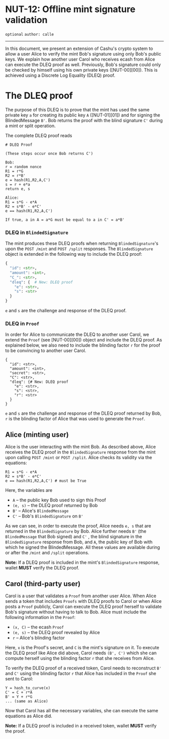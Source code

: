 NUT-12: Offline mint signature validation
==========================

`optional` `author: calle`

---

In this document, we present an extension of Cashu's crypto system to allow a user Alice to verify the mint Bob's signature using only Bob's public keys. We explain how another user Carol who receives ecash from Alice can execute the DLEQ proof as well. Previously, Bob's signature could only be checked by himself using his own private keys ([NUT-00][00]). This is achieved using a Discrete Log Equality (DLEQ) proof.

# The DLEQ proof
The purpose of this DLEQ is to prove that the mint has used the same private key `a` for creating its public key `A` ([NUT-01][01]) and for signing the BlindedMessage `B'`. Bob returns the proof with the blind signature `C'` during a mint or split operation. 

The complete DLEQ proof reads
```
# DLEQ Proof

(These steps occur once Bob returns C')

Bob:
r = random nonce
R1 = r*G
R2 = r*B'
e = hash(R1,R2,A,C')
s = r + e*a
return e, s

Alice:
R1 = s*G - e*A
R2 = s*B' - e*C'
e == hash(R1,R2,A,C')

If true, a in A = a*G must be equal to a in C' = a*B'
```

### DLEQ in `BlindedSignature`

The mint produces these DLEQ proofs when returning `BlindedSignature`'s upon the `POST /mint` and `POST /split` responses. The `BlindedSignature` object is extended in the following way to include the DLEQ proof:

```python
{
  "id": <str>,
  "amount": <int>,
  "C_": <str>,
  "dleq": {  # New: DLEQ proof
    "e": <str>,
    "s": <str>
  }
}

```

`e` and `s` are the challenge and response of the DLEQ proof. 

### DLEQ in `Proof`

In order for Alice to communicate the DLEQ to another user Carol, we extend the `Proof` (see [NUT-00][00]) object and include the DLEQ proof. As explained below, we also need to include the blinding factor `r` for the proof to be convincing to another user Carol.

```
{
  "id": <str>,
  "amount": <int>,
  "secret": <str>,
  "C": <str>,
  "dleq": {# New: DLEQ proof
    "e": <str>,
    "s": <str>,
    "r": <str>
  }
}
```
`e` and `s` are the challenge and response of the DLEQ proof returned by Bob, `r` is the blinding factor of Alice that was used to generate the `Proof`.

## Alice (minting user)

Alice is the user interacting with the mint Bob. As described above, Alice receives the DLEQ proof in the `BlindedSignature` response from the mint upon calling `POST /mint` or `POST /split`. Alice checks its validity via the equations:

```
R1 = s*G - e*A
R2 = s*B' - e*C'
e == hash(R1,R2,A,C') # must be True
```

Here, the variables are
- `A` – the public key Bob used to sign this Proof
- `(e, s)` – the DLEQ proof returned by Bob
- `B'` – Alice's `BlindedMessage`
- `C'` – Bob's `BlindedSignature` on `B'`

As we can see, in order to execute the proof, Alice needs `e, s` that are returned in the `BlindedSignature` by Bob. Alice further needs `B'` (the `BlindedMessage` that Bob signed) and `C'` , the blind signature in the `BlindedSignature` response from Bob, and `A`, the public key of Bob with which he signed the BlindedMessage. All these values are available during or after the `/mint` and `/split` operations.

**Note:** If a DLEQ proof is included in the mint's `BlindedSignature` response, wallet **MUST** verify the DLEQ proof. 

## Carol (third-party user)

Carol is a user that validates a `Proof` from another user Alice. When Alice sends a token that includes `Proofs` with DLEQ proofs to Carol or when Alice posts a `Proof` publicly, Carol can execute the DLEQ proof herself to validate Bob's signature without having to talk to Bob. Alice must include the following information in the `Proof`:

- `(x, C)` – the ecash `Proof`
- `(e, s)` – the DLEQ proof revealed by Alice
- `r` – Alice's blinding factor

Here, `x` is the Proof's secret, and `C` is the mint's signature on it. To execute the DLEQ proof like Alice did above, Carol needs `(B', C')` which she can compute herself using the blinding factor `r` that she receives from Alice.

To verify the DLEQ proof of a received token, Carol needs to reconstruct `B'` and `C'` using the blinding factor `r` that Alice has included in the `Proof` she sent to Carol:

```
Y = hash_to_curve(x)
C' = C + r*A
B' = Y + r*G
... (same as Alice)
```

Now that Carol has all the necessary variables, she can execute the same equations as Alice did.

**Note:** If a DLEQ proof is included in a received token, wallet **MUST** verify the proof. 
